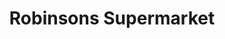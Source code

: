 ---
title: "Robinsons Supermarket"
url: /quezon-city/robinsons-supermarket-edsa/
shop: supermarket
---